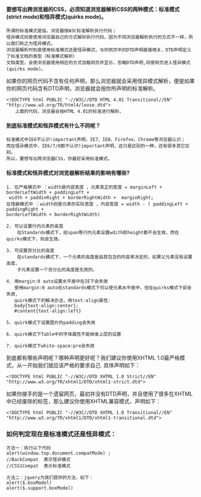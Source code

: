 #### 要想写出跨浏览器的CSS，必须知道浏览器解析CSS的两种模式：标准模式(strict mode)和怪异模式(quirks mode)。

```
所谓的标准模式是指，浏览器按W3C标准解析执行代码；
怪异模式则是使用浏览器自己的方式解析执行代码，因为不同浏览器解析执行的方式不一样，所以我们称之为怪异模式。
浏览器解析时到底使用标准模式还是怪异模式，与你网页中的DTD声明直接相关，DTD声明定义了标准文档的类型（标准模式解析）
文档类型，会使浏览器使用相应的方式加载网页并显示，忽略DTD声明,将使网页进入怪异模式(quirks mode)。
```



如果你的网页代码不含有任何声明，那么浏览器就会采用怪异模式解析，便是如果你的网页代码含有DTD声明，浏览器就会按你所声明的标准解析。
```
<!DOCTYPE html PUBLIC "-//W3C//DTD HTML 4.01 Transitional//EN" "http://www.w3.org/TR/html4/loose.dtd">
　　上面的代码，浏览器会按HTML 4.01的标准进行解析。
```

#### 到底标准模式和怪异模式有什么不同呢？
```
标准模式中IE6不认识!important声明，IE7、IE8、Firefox、Chrome等浏览器认识；
而在怪异模式中，IE6/7/8都不认识!important声明，这只是区别的一种，还有很多其它区别。
所以，要想写出跨浏览器CSS，你最好采用标准模式。
```

#### 标准模式和怪异模式对浏览器解析结果的影响有哪些?
```
1. 在严格模式中 ：width是内容宽度 ，元素真正的宽度 = marginLeft + borderLeftWidth + paddingLeft +
 width + paddinRight + borderRightWidth +  marginRight;
在怪癖模式中 ：width则是元素的实际宽度 ，内容宽度 = width - ( paddingLeft + paddingRight + 
borderLeftWidth + borderRightWidth)

2. 可以设置行内元素的高宽
    在Standards模式下，给span等行内元素设置wdith和height都不会生效，而在quirks模式下，则会生效。

3. 可设置百分比的高度
    在standards模式下，一个元素的高度是由其包含的内容来决定的，如果父元素没有设置高度，
    子元素设置一个百分比的高度是无效的。

4. 用margin:0 auto设置水平居中在IE下会失效
   使用margin:0 auto在standards模式下可以使元素水平居中，但在quirks模式下却会失效,
   quirk模式下的解决办法，用text-align属性:
   body{text-align:center};
   #content{text-align:left}

5. quirk模式下设置图片的padding会失效

6. quirk模式下Table中的字体属性不能继承上层的设置

7. quirk模式下white-space:pre会失效
```

到底都有哪些声明呢？哪种声明更好呢？我们建议你使用XHTML 1.0最严格模式，从一开始我们就应该严格的要求自己.
具体声明如下：
```
<!DOCTYPE html PUBLIC "-//W3C//DTD XHTML 1.0 Strict//EN" 
"http://www.w3.org/TR/xhtml1/DTD/xhtml1-strict.dtd">
```

如果你接手的是一个遗留网页，最初并没有DTD声明，并且使用了很多在XHTML中已经废除的标签，那么建议你使用XHTML兼容模式，声明如下：
```
<!DOCTYPE html PUBLIC "-//W3C//DTD XHTML 1.0 Transitional//EN" 
"http://www.w3.org/TR/xhtml1/DTD/xhtml1-transitional.dtd">
```

### 如何判定现在是标准模式还是怪异模式：

```
方法一：执行以下代码
alert(window.top.document.compatMode) ;
//BackCompat  表示怪异模式
//CSS1Compat  表示标准模式

方法二：jquery为我们提供的方法，如下：
alert($.boxModel)
alert($.support.boxModel)
```